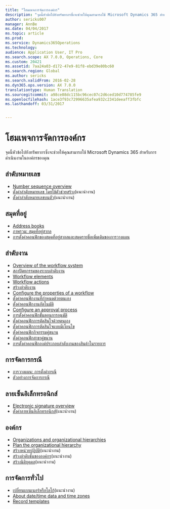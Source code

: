 ```yaml
---
title: "โฮมเพจการจัดการองค์กร"
description: "จุดนี้หัวข้อไปยังทรัพยากรซึ่งจะช่วยให้คุณสามารถใช้ Microsoft Dynamics 365 สำหรับการดำเนินงานในองค์กรของคุณ"
author: sericks007
manager: AnnBe
ms.date: 04/04/2017
ms.topic: article
ms.prod: 
ms.service: Dynamics365Operations
ms.technology: 
audience: Application User, IT Pro
ms.search.scope: AX 7.0.0, Operations, Core
ms.custom: 20421
ms.assetid: 7aa24a03-d172-47e9-81f8-ebd39e80bc60
ms.search.region: Global
ms.author: sericks
ms.search.validFrom: 2016-02-28
ms.dyn365.ops.version: AX 7.0.0
translationtype: Human Translation
ms.sourcegitcommit: a98ce08dc115bc96cec07c2d6ced10d774785fe9
ms.openlocfilehash: 1ace3f93c72996635afea932c2341deeaff3fbfc
ms.lasthandoff: 03/31/2017


---
```


# <a name="organization-administration-home-page"></a>โฮมเพจการจัดการองค์กร

จุดนี้หัวข้อไปยังทรัพยากรซึ่งจะช่วยให้คุณสามารถใช้ Microsoft Dynamics 365 สำหรับการดำเนินงานในองค์กรของคุณ

<a name="number-sequences"></a>ลำดับหมายเลข
----------------

-   [Number sequence overview](number-sequence-overview.md)
-   [ตั้งค่าลำดับหมายเลข โดยใช้ตัวช่วยสร้าง](http://ax.help.dynamics.com/en/wiki/set-up-number-sequences-by-using-a-wizard/)(แนะนำงาน)
-   [ตั้งค่าลำดับหมายเลขบนตัว](http://ax.help.dynamics.com/en/wiki/set-up-number-sequences-on-an-individual-basis/)(แนะนำงาน)

## <a name="address-books"></a>สมุดที่อยู่
-   [Address books](qa-address-books.md)
-   [ภาพรวม: สมุดที่อยู่สากล](overview-global-address-book.md)
-   [การตั้งค่าคอนฟิกของสมุดที่อยู่สากลและสมุดรายชื่อเพิ่มเติมของการวางแผน](plan-configuration-global-address-book-additional-address-books.md)

## <a name="workflow"></a>ลำดับงาน
-   [Overview of the workflow system](overview-workflow-system.md)
-   [สถาปัตยกรรมของระบบลำดับงาน](workflow-system-architecture.md)
-   [Workflow elements](workflow-elements.md)
-   [Workflow actions](workflow-actions.md)
-   [สร้างลำดับงาน](create-workflow.md)
-   [Configure the properties of a workflow](configure-workflow-properties.md)
-   [ตั้งค่าคอนฟิกงานที่กำหนดด้วยตนเอง](configure-manual-task-workflow.md)
-   [ตั้งค่าคอนฟิกงานอัตโนมัติ](configure-automated-task-workflow.md)
-   [Configure an approval process](configure-approval-process-workflow.md)
-   [การตั้งค่าคอนฟิกขั้นตอนการอนุมัติ](configure-approval-step-workflow.md)
-   [ตั้งค่าคอนฟิกการตัดสินใจด้วยตนเอง](configure-manual-decision-workflow.md)
-   [ตั้งค่าคอนฟิกการตัดสินใจแบบมีเงื่อนไข](configure-conditional-decision-workflow.md)
-   [ตั้งค่าคอนฟิกกิจกรรมคู่ขนาน](configure-parallel-activity-workflow.md)
-   [ตั้งค่าคอนฟิกสาขาคู่ขนาน](configure-parallel-branch-workflow.md)
-   [การตั้งค่าคอนฟิกองค์ประกอบลำดับงานของสินค้าในรายการ](configure-line-item-workflow.md)

## <a name="case-management"></a>การจัดการกรณี
-   [การวางแผน: การตั้งค่ากรณี](plan-case-management.md)
-   [ตัวอย่างการจัดการกรณี](cases.md)

## <a name="electronic-signatures"></a>ลายเซ็นอิเล็กทรอนิกส์
-   [Electronic signature overview](electronic-signature-overview.md)
-   [ตั้งค่าลายเซ็นอิเล็กทรอนิกส์](http://ax.help.dynamics.com/en/wiki/set-up-electronic-signatures/)(แนะนำงาน)

## <a name="organizations"></a>องค์กร
-   [Organizations and organizational hierarchies](organizations-organizational-hierarchies.md)
-   [Plan the organizational hierarchy](plan-organizational-hierarchy.md)
-   [สร้างหน่วยปฏิบัติ](http://ax.help.dynamics.com/en/wiki/create-an-operating-unit/)(แนะนำงาน)
-   [สร้างลำดับชั้นขององค์กร](http://ax.help.dynamics.com/en/wiki/create-an-organization-hierarchy/)(แนะนำงาน)
-   [สร้างนิติบุคคล](http://ax.help.dynamics.com/en/wiki/create-a-legal-entity/)(แนะนำงาน)

## <a name="general-administration"></a>การจัดการทั่วไป
-   [เปลี่ยนแบนเนอร์หรือโลโก้](http://ax.help.dynamics.com/en/wiki/change-the-banner-or-logo/)(แนะนำงาน)
-   [About date/time data and time zones](date-time-zones.md)
-   [Record templates](record-templates.md)





